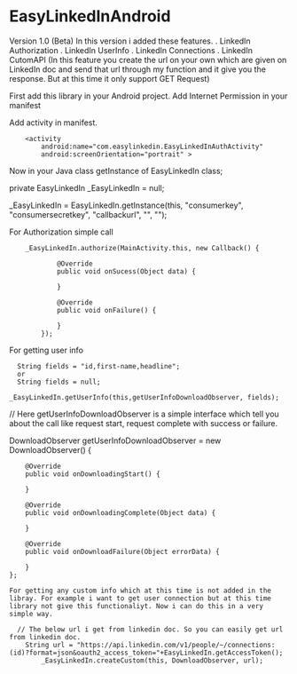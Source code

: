 EasyLinkedInAndroid
===================

Version 1.0 (Beta)
In this version i added these features.
. LinkedIn Authorization
. LinkedIn UserInfo
. LinkedIn Connections
. LinkedIn CutomAPI (In this feature you create the url on your own which are given on LinkedIn doc and send that url through my function and it give you the response. But at this time it only support GET Request)

First add this library in your Android project.
Add Internet Permission in your manifest
   <uses-permission android:name="android.permission.INTERNET" />
  
Add activity in manifest.

        <activity
            android:name="com.easylinkedin.EasyLinkedInAuthActivity"
            android:screenOrientation="portrait" >
            

Now in your Java class getInstance of EasyLinkedIn class;

  private EasyLinkedIn _EasyLinkedIn = null;
  
  _EasyLinkedIn = EasyLinkedIn.getInstance(this, "consumerkey",
				"consumersecretkey", "callbackurl", "", "");
  
  For Authorization simple call
  
    	_EasyLinkedIn.authorize(MainActivity.this, new Callback() {
				
				@Override
				public void onSucess(Object data) {
					
				}
				
				@Override
				public void onFailure() {
					
				}
			});
    
  For getting user info
 
      String fields = "id,first-name,headline";
      or 
      String fields = null;
   
    _EasyLinkedIn.getUserInfo(this,getUserInfoDownloadObserver, fields);
    
  // Here getUserInfoDownloadObserver is a simple interface which tell you about the call like request start, request complete with success or failure.
  
  DownloadObserver getUserInfoDownloadObserver = new DownloadObserver() {

		@Override
		public void onDownloadingStart() {

		}

		@Override
		public void onDownloadingComplete(Object data) {

		}

		@Override
		public void onDownloadFailure(Object errorData) {

		}
	};
    
    For getting any custom info which at this time is not added in the libray. For example i want to get user connection but at this time library not give this functionaliyt. Now i can do this in a very simple way.
    
      // The below url i get from linkedin doc. So you can easily get url from linkedin doc.
    	String url = "https://api.linkedin.com/v1/people/~/connections:(id)?format=json&oauth2_access_token="+EasyLinkedIn.getAccessToken();
			_EasyLinkedIn.createCustom(this, DownloadObserver, url);

